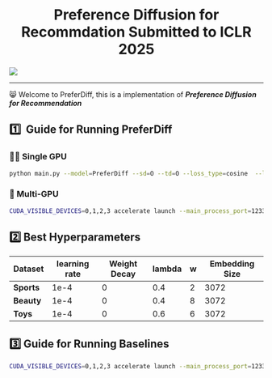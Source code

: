 

<div align='center'>
<h1>Preference Diffusion for Recommdation Submitted to ICLR 2025</h1>
</div>







<img src='imgs/moti.svg' />

------

:smile_cat: Welcome to PreferDiff, this is a implementation of ***Preference Diffusion for Recommendation***







## :one:  ​ Guide for Running PreferDiff



### :walking_man: Single GPU 

```sh
python main.py --model=PreferDiff --sd=O --td=O --loss_type=cosine  --lamda=0.4 --w=2 --hidden_size=3072  --ab=iids
```



### :runner: Multi-GPU

```sh
CUDA_VISIBLE_DEVICES=0,1,2,3 accelerate launch --main_process_port=12330 main.py --model=PreferDiff --sd=O --td=O --loss_type=cosine  --lamda=0.4 --w=2 --hidden_size=3072 --ab=iids
```



## :two: Best Hyperparameters

| Dataset    | learning rate | Weight Decay | lambda | w    | Embedding Size |
| ---------- | ------------- | ------------ | ------ | ---- | -------------- |
| **Sports** | 1e-4          | 0            | 0.4    | 2    | 3072           |
| **Beauty** | 1e-4          | 0            | 0.4    | 8    | 3072           |
| **Toys**   | 1e-4          | 0            | 0.6    | 6    | 3072           |



## :three: Guide for Running Baselines



```sh
CUDA_VISIBLE_DEVICES=0,1,2,3 accelerate launch --main_process_port=12330 main.py --model=SASRec --sd=O --td=O 
```

